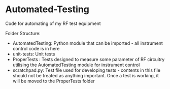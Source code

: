 # Automated-Testing
Code for automating of my RF test equipment

Folder Structure:
* AutomatedTesting: Python module that can be imported - all instrument control code is in here
* unit-tests: Unit tests
* ProperTests : Tests designed to measure some parameter of RF circuitry utilising the AutomatedTesting module for instrument control
* scratchpad.py: Test file used for developing tests - contents in this file should not be treated as anything important. Once a test is working, it will be moved to the ProperTests folder

